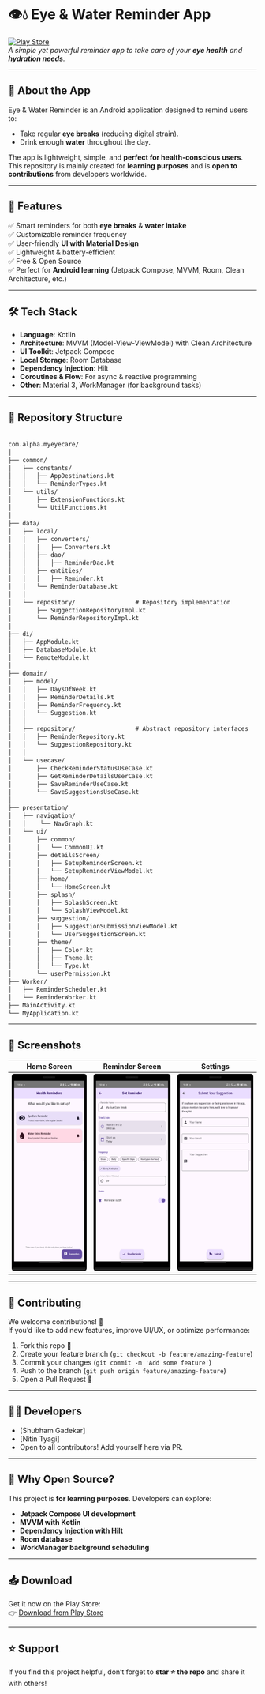 # 👁️💧 Eye & Water Reminder App

[![Play Store](https://img.shields.io/badge/Download-PlayStore-green?logo=googleplay)](https://play.google.com/store/apps/details?id=com.alpha.myeyecare)  
_A simple yet powerful reminder app to take care of your **eye health** and **hydration needs**._

---

## 📱 About the App
Eye & Water Reminder is an Android application designed to remind users to:
- Take regular **eye breaks** (reducing digital strain).
- Drink enough **water** throughout the day.

The app is lightweight, simple, and **perfect for health-conscious users**.  
This repository is mainly created for **learning purposes** and is **open to contributions** from developers worldwide.

---

## 🚀 Features
✅ Smart reminders for both **eye breaks** & **water intake**  
✅ Customizable reminder frequency  
✅ User-friendly **UI with Material Design**  
✅ Lightweight & battery-efficient  
✅ Free & Open Source  
✅ Perfect for **Android learning** (Jetpack Compose, MVVM, Room, Clean Architecture, etc.)

---

## 🛠 Tech Stack
- **Language**: Kotlin
- **Architecture**: MVVM (Model-View-ViewModel) with Clean Architecture 
- **UI Toolkit**: Jetpack Compose
- **Local Storage**: Room Database
- **Dependency Injection**: Hilt
- **Coroutines & Flow**: For async & reactive programming
- **Other**: Material 3, WorkManager (for background tasks)

---

## 📂 Repository Structure

```plaintext

com.alpha.myeyecare/ 
│ 
├── common/                          
│   ├── constants/ 
│   │   ├── AppDestinations.kt
│   │   └── ReminderTypes.kt 
│   └── utils/ 
│       ├── ExtensionFunctions.kt            
│       └── UtilFunctions.kt         
│ 
├── data/                            
│   ├── local/                       
│   │   ├── converters/ 
│   │   │   ├── Converters.kt 
│   │   ├── dao/ 
│   │   │   ├── ReminderDao.kt  
│   │   ├── entities/ 
│   │   │   ├── Reminder.kt  
│   │   └── ReminderDatabase.kt 
│   │ 
│   └── repository/                 # Repository implementation
│       ├── SuggectionRepositoryImpl.kt  
│       └── ReminderRepositoryImpl.kt  
│  
├── di/                             
│   ├── AppModule.kt 
│   ├── DatabaseModule.kt
│   └── RemoteModule.kt 
│
├── domain/                         
│   ├── model/ 
│   │   ├── DaysOfWeek.kt 
│   │   ├── ReminderDetails.kt 
│   │   ├── ReminderFrequency.kt 
│   │   └── Suggestion.kt 
│   │ 
│   ├── repository/                 # Abstract repository interfaces 
│   │   ├── ReminderRepository.kt 
│   │   └── SuggestionRepository.kt 
│   │ 
│   └── usecase/                   
│       ├── CheckReminderStatusUseCase.kt 
│       ├── GetReminderDetailsUserCase.kt 
│       ├── SaveReminderUseCase.kt  
│       └── SaveSuggestionsUseCase.kt 
│ 
├── presentation/                  
│   ├── navigation/ 
│   │    └── NavGraph.kt  
│   └── ui/                   
│       ├── common/ 
│       │   └── CommonUI.kt
│       ├── detailsScreen/ 
│       │   ├── SetupReminderScreen.kt
│       │   └── SetupReminderViewModel.kt
│       ├── home/ 
│       │   └── HomeScreen.kt 
│       ├── splash/ 
│       │   ├── SplashScreen.kt
│       │   └── SplashViewModel.kt 
│       ├── suggestion/ 
│       │   ├── SuggestionSubmissionViewModel.kt 
│       │   └── UserSuggestionScreen.kt
│       ├── theme/ 
│       │   ├── Color.kt 
│       │   ├── Theme.kt 
│       │   └── Type.kt 
│       └── userPermission.kt  
├── Worker/                  
│   ├── ReminderScheduler.kt
│   └── ReminderWorker.kt 
├── MainActivity.kt                   
└── MyApplication.kt                 

```

---

## 📸 Screenshots
| Home Screen                                           | Reminder Screen                                               | Settings                                                     |
|-------------------------------------------------------|---------------------------------------------------------------|--------------------------------------------------------------|
| <img src="screenshots/Home-Screen.png" height="400"/> | <img src="screenshots/Set-Reminder-Screen.png" height="400"/> | <img src="screenshots/Suggestions-Screen.png" height="400"/> |

---

## 🤝 Contributing
We welcome contributions! 🚀  
If you’d like to add new features, improve UI/UX, or optimize performance:
1. Fork this repo 🍴
2. Create your feature branch (`git checkout -b feature/amazing-feature`)
3. Commit your changes (`git commit -m 'Add some feature'`)
4. Push to the branch (`git push origin feature/amazing-feature`)
5. Open a Pull Request 🎉

---

## 👨‍💻 Developers
- [Shubham Gadekar]
- [Nitin Tyagi]
- Open to all contributors! Add yourself here via PR.

---

## 🎯 Why Open Source?
This project is **for learning purposes**. Developers can explore:
- **Jetpack Compose UI development**
- **MVVM with Kotlin**
- **Dependency Injection with Hilt**
- **Room database**
- **WorkManager background scheduling**

---

## 📥 Download
Get it now on the Play Store:  
👉 [Download from Play Store](https://play.google.com/store/apps/details?id=com.alpha.myeyecare)

---

## ⭐ Support
If you find this project helpful, don’t forget to **star ⭐ the repo** and share it with others!  
